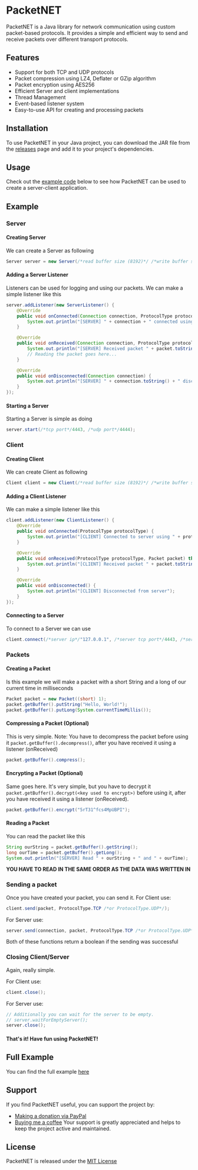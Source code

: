 
# PacketNET

PacketNET is a Java library for network communication using custom packet-based protocols. It provides a simple and efficient way to send and receive packets over different transport protocols.


## Features

- Support for both TCP and UDP protocols
- Packet compression using LZ4, Deflater or GZip algorithm
- Packet encryption using AES256
- Efficient Server and client implementations
- Thread Management
- Event-based listener system
- Easy-to-use API for creating and processing packets
## Installation

To use PacketNET in your Java project, you can download the JAR file from the [releases](https://github.com/BananikXenos/PacketNet/releases) page and add it to your project's dependencies.
## Usage
Check out the [example code](#example) below to see how PacketNET can be used to create a server-client application.
## Example

### Server

#### Creating Server

We can create a Server as following
```java
Server server = new Server(/*read buffer size (8192)*/ /*write buffer size (8192)*/);
```

#### Adding a Server Listener

Listeners can be used for logging and using our packets. We can make a simple listener like this
```java
server.addListener(new ServerListener() {
    @Override
    public void onConnected(Connection connection, ProtocolType protocolType) {
        System.out.println("[SERVER] " + connection + " connected using " + protocolType.name());
    }

    @Override
    public void onReceived(Connection connection, ProtocolType protocolType, Packet packet) throws IOException {
        System.out.println("[SERVER] Received packet " + packet.toString() + " from " + connection.toString() + " using " + protocolType.name());
        // Reading the packet goes here...
    }

    @Override
    public void onDisconnected(Connection connection) {
        System.out.println("[SERVER] " + connection.toString() + " disconnected");
    }
});
```
#### Starting a Server
Starting a Server is simple as doing
```java
server.start(/*tcp port*/4443, /*udp port*/4444);
```
### Client

#### Creating Client

We can create Client as following

```java
Client client = new Client(/*read buffer size (8192)*/ /*write buffer size (8192)*/ /*(should match server!)*/);
```

#### Adding a Client Listener

We can make a simple listener like this
```java
client.addListener(new ClientListener() {
    @Override
    public void onConnected(ProtocolType protocolType) {
        System.out.println("[CLIENT] Connected to server using " + protocolType.name());
    }

    @Override
    public void onReceived(ProtocolType protocolType, Packet packet) throws IOException {
        System.out.println("[CLIENT] Received packet " + packet.toString() + " using " + protocolType.name());
    }

    @Override
    public void onDisconnected() {
        System.out.println("[CLIENT] Disconnected from server");
    }
});
```

#### Connecting to a Server
To connect to a Server we can use

```java
client.connect(/*server ip*/"127.0.0.1", /*server tcp port*/4443, /*server udp port*/4444);
```

### Packets

#### Creating a Packet
Is this example we will make a packet with a short String and a long of our current time in milliseconds
```java
Packet packet = new Packet((short) 1);
packet.getBuffer().putString("Hello, World!");
packet.getBuffer().putLong(System.currentTimeMillis());
```

#### Compressing a Packet (Optional)

This is very simple. Note: You have to decompress the packet before using it `packet.getBuffer().decompress()`, after you have received it using a listener (onReceived)
```java
packet.getBuffer().compress();
```
#### Encrypting a Packet (Optional)
Same goes here. It's very simple, but you have to decrypt it `packet.getBuffer().decrypt(<key used to encrypt>)` before using it, after you have received it using a listener (onReceived).

```java
packet.getBuffer().encrypt("5rT31^fcs4MpUBPI");
```
#### Reading a Packet
You can read the packet like this
```java
String ourString = packet.getBuffer().getString();
long ourTime = packet.getBuffer().getLong();
System.out.println("[SERVER] Read " + ourString + " and " + ourTime);
```

**YOU HAVE TO READ IN THE SAME ORDER AS THE DATA WAS WRITTEN IN**

### Sending a packet
Once you have created your packet, you can send it.
For Client use: 
```java
client.send(packet, ProtocolType.TCP /*or ProtocolType.UDP*/);
```
For Server use:
```java
server.send(connection, packet, ProtocolType.TCP /*or ProtocolType.UDP*/);
```

Both of these functions return a boolean if the sending was successful

### Closing Client/Server
Again, really simple.

For Client use: 
```java
client.close();
```

For Server use:
```java
// Additionally you can wait for the server to be empty.
// server.waitForEmptyServer();
server.close();
```

#### That's it! Have fun using PacketNET!

## Full Example
You can find the full example [here](src/main/java/xyz/synse/packetnet/Test.java)

## Support

If you find PacketNET useful, you can support the project by:

- [Making a donation via PayPal](https://paypal.me/scgxenos)
- [Buying me a coffee](https://www.buymeacoffee.com/synse)
Your support is greatly appreciated and helps to keep the project active and maintained.
## License

PacketNET is released under the [MIT License](https://choosealicense.com/licenses/mit/)

